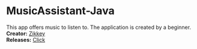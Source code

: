 # MusicAssistant-Java
This app offers music to listen to. The application is created by a beginner.  
**Creator:** [Zikkey](https://vk.com/zikkey1)  
**Releases:** [Click](https://github.com/GreenWorld-Team/MusicAssistant-Java/releases)  

